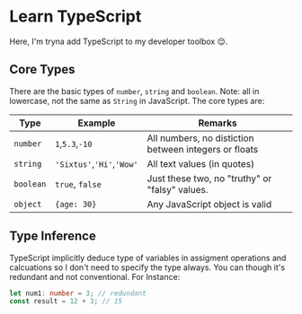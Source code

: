 # Learn TypeScript

Here, I'm tryna add TypeScript to my developer toolbox 😌.

## Core Types

There are the basic types of `number`, `string` and `boolean`. Note: all in lowercase, not the same as `String` in JavaScript.
The core types are:

| Type      | Example                   | Remarks                                               |
| --------- | ------------------------- | ----------------------------------------------------- |
| `number`  | `1`,`5.3`,`-10`           | All numbers, no distiction between integers or floats |
| `string`  | `'Sixtus'`,`'Hi'`,`'Wow'` | All text values (in quotes)                           |
| `boolean` | `true`, `false`           | Just these two, no "truthy" or "falsy" values.        |
| `object`  | `{age: 30}`               | Any JavaScript object is valid                        |

## Type Inference

TypeScript implicitly deduce type of variables in assigment operations and calcuations so I don't need to specify the type always. You can though it's redundant and not conventional.
For Instance:

```ts
let num1: number = 3; // redundant
const result = 12 + 3; // 15
```
